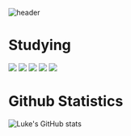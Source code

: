 ![header](https://capsule-render.vercel.app/api?type=Cylinder&color=auto&height=300&section=header&text=devlukej&fontSize=90&animation=twinkling)

# Studying
<img src="https://img.shields.io/badge/spring-6DB33F?style=for-the-badge&logo=spring&logoColor=white"> <img src="https://img.shields.io/badge/html5-E34F26?style=for-the-badge&logo=html5&logoColor=white"> <img src="https://img.shields.io/badge/CSS3-1572B6?style=for-the-badge&logo=CSS3&logoColor=white"> <img src="https://img.shields.io/badge/javascript-F7DF1E?style=for-the-badge&logo=javascript&logoColor=white"> <img src="https://img.shields.io/badge/amazon aws-232F3E?style=for-the-badge&logo=amazon aws&logoColor=white">
# Github Statistics

![Luke's GitHub stats](https://github-readme-stats.vercel.app/api?username=devlukej&theme=graywhite&show_icons=true)
